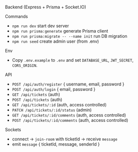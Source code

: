 Backend (Express + Prisma + Socket.IO)

Commands
- `npm run dev` start dev server
- `npm run prisma:generate` generate Prisma client
- `npm run prisma:migrate -- --name init` run DB migration
- `npm run seed` create admin user (from .env)

Env
- Copy `.env.example` to `.env` and set `DATABASE_URL`, `JWT_SECRET`, `CORS_ORIGIN`.

API
- `POST /api/auth/register` { username, email, password }
- `POST /api/auth/login` { email, password }
- `GET /api/tickets` (auth)
- `POST /api/tickets` (auth)
- `GET /api/tickets/:id` (auth, access controlled)
- `PATCH /api/tickets/:id/status` (admin)
- `GET /api/tickets/:id/comments` (auth, access controlled)
- `POST /api/tickets/:id/comments` (auth, access controlled)

Sockets
- connect → `join-room` with ticketId → receive `message`
- emit `message` { ticketId, message, senderId }

